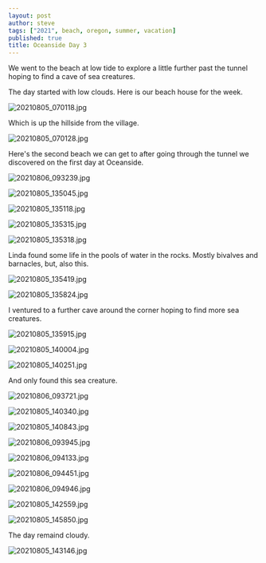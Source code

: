 ```yaml
---
layout: post
author: steve
tags: ["2021", beach, oregon, summer, vacation]
published: true
title: Oceanside Day 3
---
```

We went to the beach at low tide to explore a little further past the tunnel hoping to find a cave of sea creatures.  

The day started with low clouds.  Here is our beach house for the week.  

![20210805_070118.jpg]({{site.baseurl}}/assets/media/20210805_070118.jpg)

Which is up the hillside from the village.  

![20210805_070128.jpg]({{site.baseurl}}/assets/media/20210805_070128.jpg)

Here's the second beach we can get to after going through the tunnel we discovered on the first day at Oceanside.  

![20210806_093239.jpg]({{site.baseurl}}/assets/media/20210806_093239.jpg)

![20210805_135045.jpg]({{site.baseurl}}/assets/media/20210805_135045.jpg)

![20210805_135118.jpg]({{site.baseurl}}/assets/media/20210805_135118.jpg)

![20210805_135315.jpg]({{site.baseurl}}/assets/media/20210805_135315.jpg)

![20210805_135318.jpg]({{site.baseurl}}/assets/media/20210805_135318.jpg)

Linda found some life in the pools of water in the rocks.  Mostly bivalves and barnacles, but, also this.  

![20210805_135419.jpg]({{site.baseurl}}/assets/media/20210805_135419.jpg)

![20210805_135824.jpg]({{site.baseurl}}/assets/media/20210805_135824.jpg)

I ventured to a further cave around the corner hoping to find more sea creatures.  

![20210805_135915.jpg]({{site.baseurl}}/assets/media/20210805_135915.jpg)

![20210805_140004.jpg]({{site.baseurl}}/assets/media/20210805_140004.jpg)

![20210805_140251.jpg]({{site.baseurl}}/assets/media/20210805_140251.jpg)

And only found this sea creature.  

![20210806_093721.jpg]({{site.baseurl}}/assets/media/20210806_093721.jpg)

![20210805_140340.jpg]({{site.baseurl}}/assets/media/20210805_140340.jpg)

![20210805_140843.jpg]({{site.baseurl}}/assets/media/20210805_140843.jpg)

![20210806_093945.jpg]({{site.baseurl}}/assets/media/20210806_093945.jpg)

![20210806_094133.jpg]({{site.baseurl}}/assets/media/20210806_094133.jpg)

![20210806_094451.jpg]({{site.baseurl}}/assets/media/20210806_094451.jpg)

![20210806_094946.jpg]({{site.baseurl}}/assets/media/20210806_094546.jpg)

![20210805_142559.jpg]({{site.baseurl}}/assets/media/20210805_142559.jpg)

![20210805_145850.jpg]({{site.baseurl}}/assets/media/20210805_145850.jpg)

The day remaind cloudy.  

![20210805_143146.jpg]({{site.baseurl}}/assets/media/20210805_143146.jpg)
